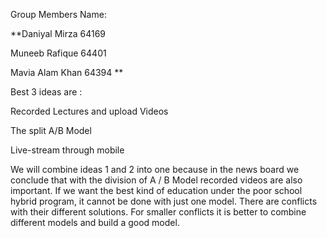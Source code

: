 Group Members Name:

**Daniyal Mirza 64169

Muneeb Rafique 64401

Mavia Alam Khan 64394
** 
 
 
 Best 3 ideas are :

Recorded Lectures and upload Videos

The split A/B Model

Live-stream through mobile


We will combine ideas 1 and 2 into one because in the news board we conclude that with the division of A / B Model recorded videos are also important. If we want the best kind of education under the poor school hybrid program, it cannot be done with just one model. There are conflicts with their different solutions. For smaller conflicts it is better to combine different models and build a good model.

